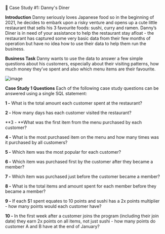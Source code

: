 🍜 Case Study #1: Danny's Diner

**Introduction**
Danny seriously loves Japanese food so in the beginning of 2021, he decides to embark upon a risky venture and opens up a cute little restaurant that sells his 3 favourite foods: sushi, curry and ramen.
Danny’s Diner is in need of your assistance to help the restaurant stay afloat - the restaurant has captured some very basic data from their few months of operation but have no idea how to use their data to help them run the business.

**Business Task**
Danny wants to use the data to answer a few simple questions about his customers, especially about their visiting patterns, how much money they’ve spent and also which menu items are their favourite.


![image](https://github.com/utkaarsh18/SQL/assets/65220489/96469fd7-72fb-4717-94f5-2a346502dd8a)

**Case Study 1 Questions**
Each of the following case study questions can be answered using a single SQL statement:

**1 -** What is the total amount each customer spent at the restaurant?

**2 -** How many days has each customer visited the restaurant?

**3 - **What was the first item from the menu purchased by each customer?

**4 -** What is the most purchased item on the menu and how many times was it purchased by all customers?

**5 -** Which item was the most popular for each customer?

**6 -** Which item was purchased first by the customer after they became a member?

**7 -** Which item was purchased just before the customer became a member?

**8 -** What is the total items and amount spent for each member before they became a member?

**9 -** If each $1 spent equates to 10 points and sushi has a 2x points multiplier - how many points would each customer have?

**10 -** In the first week after a customer joins the program (including their join date) they earn 2x points on all items, not just sushi - how many points do customer A and B have at the end of January?
